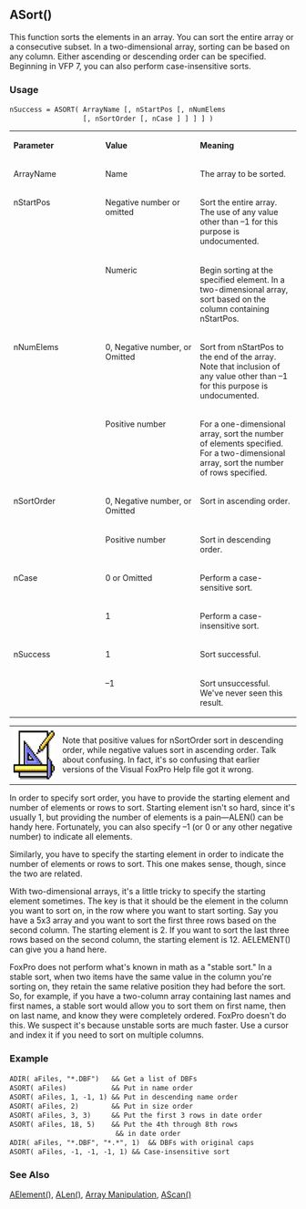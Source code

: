 ## ASort()

This function sorts the elements in an array. You can sort the entire array or a consecutive subset. In a two-dimensional array, sorting can be based on any column. Either ascending or descending order can be specified. Beginning in VFP 7, you can also perform case-insensitive sorts.

### Usage

```foxpro
nSuccess = ASORT( ArrayName [, nStartPos [, nNumElems
                  [, nSortOrder [, nCase ] ] ] ] )
```
<table>
<tr>
  <td width="32%" valign="top">
  <p><b>Parameter</b></p>
  </td>
  <td width="23%" valign="top">
  <p><b>Value</b></p>
  </td>
  <td width="45%" valign="top">
  <p><b>Meaning</b></p>
  </td>
 </tr>
<tr>
  <td width="32%" valign="top">
  <p>ArrayName</p>
  </td>
  <td width="23%" valign="top">
  <p>Name</p>
  </td>
  <td width="45%" valign="top">
  <p>The array to be sorted.</p>
  </td>
 </tr>
<tr>
  <td width="32%" rowspan="2" valign="top">
  <p>nStartPos</p>
  </td>
  <td width="23%" valign="top">
  <p>Negative number or omitted</p>
  </td>
  <td width="45%" valign="top">
  <p>Sort the entire array. The use of any value other than &ndash;1 for this purpose is undocumented.</p>
  </td>
 </tr>
<tr>
  <td width="33%" valign="top">
  <p>Numeric</p>
  </td>
  <td width="67%" valign="top">
  <p>Begin sorting at the specified element. In a two-dimensional array, sort based on the column containing nStartPos.</p>
  </td>
 </tr>
<tr>
  <td width="32%" rowspan="2" valign="top">
  <p>nNumElems</p>
  </td>
  <td width="23%" valign="top">
  <p>0, Negative number, or Omitted</p>
  </td>
  <td width="45%" valign="top">
  <p>Sort from nStartPos to the end of the array. Note that inclusion of any value other than &ndash;1 for this purpose is undocumented.<b ></b></p>
  </td>
 </tr>
<tr>
  <td width="33%" valign="top">
  <p>Positive number</p>
  </td>
  <td width="67%" valign="top">
  <p>For a one-dimensional array, sort the number of elements specified. For a two-dimensional array, sort the number of rows specified. </p>
  </td>
 </tr>
<tr>
  <td width="32%" rowspan="2" valign="top">
  <p>nSortOrder</p>
  </td>
  <td width="23%" valign="top">
  <p>0, Negative number, or Omitted</p>
  </td>
  <td width="45%" valign="top">
  <p>Sort in ascending order. </p>
  </td>
 </tr>
<tr>
  <td width="33%" valign="top">
  <p>Positive number</p>
  </td>
  <td width="67%" valign="top">
  <p>Sort in descending order.</p>
  </td>
 </tr>
<tr>
  <td width="32%" rowspan="2" valign="top">
  <p>nCase</p>
  </td>
  <td width="23%" valign="top">
  <p>0 or Omitted</p>
  </td>
  <td width="45%" valign="top">
  <p>Perform a case-sensitive sort.</p>
  </td>
 </tr>
<tr>
  <td width="33%" valign="top">
  <p>1</p>
  </td>
  <td width="67%" valign="top">
  <p>Perform a case-insensitive sort.</p>
  </td>
 </tr>
<tr>
  <td width="32%" rowspan="2" valign="top">
  <p>nSuccess</p>
  </td>
  <td width="23%" valign="top">
  <p>1</p>
  </td>
  <td width="45%" valign="top">
  <p>Sort successful.</p>
  </td>
 </tr>
<tr>
  <td width="33%" valign="top">
  <p>&ndash;1</p>
  </td>
  <td width="67%" valign="top">
  <p>Sort unsuccessful. We've never seen this result.</p>
  </td>
 </tr>
</table>

<table>
<tr>
  <td width="17%" valign="top">
<img width="94" height="94" src="design.gif">
  </td>
  <td width="83%">
  <p>Note that positive values for nSortOrder sort in descending order, while negative values sort in ascending order. Talk about confusing. In fact, it's so confusing that earlier versions of the Visual FoxPro Help file got it wrong.</p>
  </td>
 </tr>
</table>

In order to specify sort order, you have to provide the starting element and number of elements or rows to sort. Starting element isn't so hard, since it's usually 1, but providing the number of elements is a pain&mdash;ALEN() can be handy here. Fortunately, you can also specify &ndash;1 (or 0 or any other negative number) to indicate all elements.

Similarly, you have to specify the starting element in order to indicate the number of elements or rows to sort. This one makes sense, though, since the two are related.

With two-dimensional arrays, it's a little tricky to specify the starting element sometimes. The key is that it should be the element in the column you want to sort on, in the row where you want to start sorting. Say you have a 5x3 array and you want to sort the first three rows based on the second column. The starting element is 2. If you want to sort the last three rows based on the second column, the starting element is 12. AELEMENT() can give you a hand here.

FoxPro does not perform what's known in math as a "stable sort." In a stable sort, when two items have the same value in the column you're sorting on, they retain the same relative position they had before the sort. So, for example, if you have a two-column array containing last names and first names, a stable sort would allow you to sort them on first name, then on last name, and know they were completely ordered. FoxPro doesn't do this. We suspect it's because unstable sorts are much faster. Use a cursor and index it if you need to sort on multiple columns.

### Example

```foxpro
ADIR( aFiles, "*.DBF")   && Get a list of DBFs
ASORT( aFiles)           && Put in name order
ASORT( aFiles, 1, -1, 1) && Put in descending name order
ASORT( aFiles, 2)        && Put in size order
ASORT( aFiles, 3, 3)     && Put the first 3 rows in date order
ASORT( aFiles, 18, 5)    && Put the 4th through 8th rows
                          && in date order
ADIR( aFiles, "*.DBF", "*.*", 1)  && DBFs with original caps
ASORT( aFiles, -1, -1, -1, 1) && Case-insensitive sort
```
### See Also

[AElement()](s4g213.md), [ALen()](s4g214.md), [Array Manipulation](s4g282.md), [AScan()](s4g216.md)